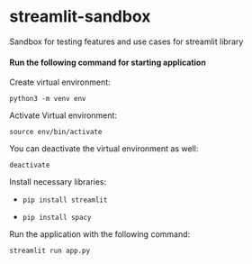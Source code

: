# streamlit-sandbox
Sandbox for testing features and use cases for streamlit library

#### Run the following command for starting application

Create virtual environment:

 `python3 -m venv env`
 
 Activate Virtual environment:
 
 `source env/bin/activate`
 
 You can deactivate the virtual environment as well:
 
 `deactivate`
 
Install necessary libraries:

 - `pip install streamlit`

 - `pip install spacy`

Run the application with the following command:

 `streamlit run app.py`
